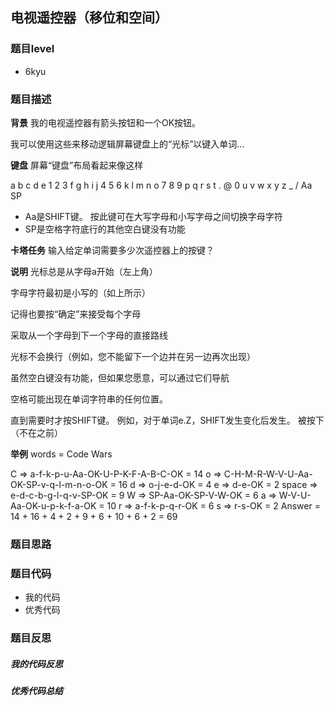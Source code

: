 ## 电视遥控器（移位和空间）
### 题目level
* 6kyu

### 题目描述
**背景**
我的电视遥控器有箭头按钮和一个OK按钮。

我可以使用这些来移动逻辑屏幕键盘上的“光标”以键入单词...

**键盘**
屏幕“键盘”布局看起来像这样

a	b	c	d	e	1	2	3
f	g	h	i	j	4	5	6
k	l	m	n	o	7	8	9
p	q	r	s	t	.	@	0
u	v	w	x	y	z	_	/
Aa	SP			

* Aa是SHIFT键。 按此键可在大写字母和小写字母之间切换字母字符
* SP是空格字符底行的其他空白键没有功能

**卡塔任务**
输入给定单词需要多少次遥控器上的按键？

**说明**
光标总是从字母a开始（左上角）

字母字符最初是小写的（如上所示）

记得也要按“确定”来接受每个字母

采取从一个字母到下一个字母的直接路线

光标不会换行（例如，您不能留下一个边并在另一边再次出现）

虽然空白键没有功能，但如果您愿意，可以通过它们导航

空格可能出现在单词字符串的任何位置。

直到需要时才按SHIFT键。 例如，对于单词e.Z，SHIFT发生变化后发生。 被按下（不在之前）

**举例**
words = Code Wars

C => a-f-k-p-u-Aa-OK-U-P-K-F-A-B-C-OK = 14
o => C-H-M-R-W-V-U-Aa-OK-SP-v-q-l-m-n-o-OK = 16
d => o-j-e-d-OK = 4
e => d-e-OK = 2
space => e-d-c-b-g-l-q-v-SP-OK = 9
W => SP-Aa-OK-SP-V-W-OK = 6
a => W-V-U-Aa-OK-u-p-k-f-a-OK = 10
r => a-f-k-p-q-r-OK = 6
s => r-s-OK = 2
Answer = 14 + 16 + 4 + 2 + 9 + 6 + 10 + 6 + 2 = 69




### 题目思路
### 题目代码
* 我的代码
* 优秀代码
### 题目反思
##### 我的代码反思

##### 优秀代码总结
